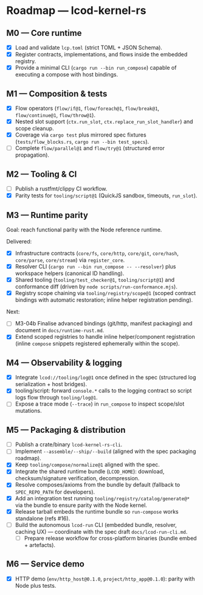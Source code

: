 # Roadmap — lcod-kernel-rs

## M0 — Core runtime
- [x] Load and validate `lcp.toml` (strict TOML + JSON Schema).
- [x] Register contracts, implementations, and flows inside the embedded registry.
- [x] Provide a minimal CLI (`cargo run --bin run_compose`) capable of executing a compose with host bindings.

## M1 — Composition & tests
- [x] Flow operators (`flow/if@1`, `flow/foreach@1`, `flow/break@1`, `flow/continue@1`, `flow/throw@1`).
- [x] Nested slot support (`ctx.run_slot`, `ctx.replace_run_slot_handler`) and scope cleanup.
- [x] Coverage via `cargo test` plus mirrored spec fixtures (`tests/flow_blocks.rs`, `cargo run --bin test_specs`).
- [ ] Complete `flow/parallel@1` and `flow/try@1` (structured error propagation).

## M2 — Tooling & CI
- [ ] Publish a rustfmt/clippy CI workflow.
- [x] Parity tests for `tooling/script@1` (QuickJS sandbox, timeouts, `run_slot`).

## M3 — Runtime parity

Goal: reach functional parity with the Node reference runtime.

Delivered:
- [x] Infrastructure contracts (`core/fs`, `core/http`, `core/git`, `core/hash`, `core/parse`, `core/stream`) via `register_core`.
- [x] Resolver CLI (`cargo run --bin run_compose -- --resolver`) plus workspace helpers (canonical ID handling).
- [x] Shared tooling (`tooling/test_checker@1`, `tooling/script@1`) and conformance diff (driven by `node scripts/run-conformance.mjs`).
- [x] Registry scope chaining via `tooling/registry/scope@1` (scoped contract bindings with automatic restoration; inline helper registration pending).

Next:
- [ ] M3-04b Finalise advanced bindings (git/http, manifest packaging) and document in `docs/runtime-rust.md`.
- [x] Extend scoped registries to handle inline helper/component registration (inline `compose` snippets registered ephemerally within the scope).

## M4 — Observability & logging
- [x] Integrate `lcod://tooling/log@1` once defined in the spec (structured log serialization + host bridges).
- [x] tooling/script: forward `console.*` calls to the logging contract so script logs flow through `tooling/log@1`.
- [ ] Expose a trace mode (`--trace`) in `run_compose` to inspect scope/slot mutations.

## M5 — Packaging & distribution
- [ ] Publish a crate/binary `lcod-kernel-rs-cli`.
- [ ] Implement `--assemble/--ship/--build` (aligned with the spec packaging roadmap).
- [x] Keep `tooling/compose/normalize@1` aligned with the spec.
- [x] Integrate the shared runtime bundle (`LCOD_HOME`): download, checksum/signature verification, decompression.
- [x] Resolve composes/axioms from the bundle by default (fallback to `SPEC_REPO_PATH` for developers).
- [x] Add an integration test running `tooling/registry/catalog/generate@*` via the bundle to ensure parity with the Node kernel.
- [x] Release tarball embeds the runtime bundle so `run-compose` works standalone (refs #16).
- [ ] Build the autonomous `lcod-run` CLI (embedded bundle, resolver, caching UX) — coordinate with the spec draft `docs/lcod-run-cli.md`.
  - [ ] Prepare release workflow for cross-platform binaries (bundle embed + artefacts).

## M6 — Service demo
- [x] HTTP demo (`env/http_host@0.1.0`, `project/http_app@0.1.0`): parity with Node plus tests.
